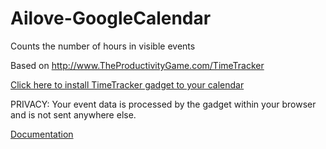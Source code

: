 Ailove-GoogleCalendar
=====================

Counts the number of hours in visible events

Based on http://www.TheProductivityGame.com/TimeTracker

[Click here to install TimeTracker gadget to your calendar](http://www.google.com/calendar/render?gadgeturl=https://raw2.github.com/ailove-lab/Ailove-GoogleCalendar/master/TimeTracker.xml)

PRIVACY: Your event data is processed by the gadget within your browser and is not sent anywhere else.

[Documentation](https://developers.google.com/google-apps/calendar/gadgets/sidebar/)
